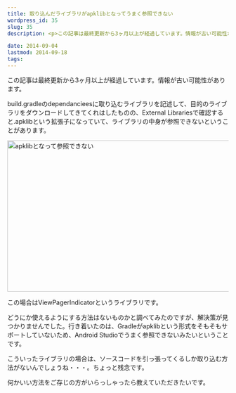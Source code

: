 ```yaml
---
title: 取り込んだライブラリがapklibとなってうまく参照できない
wordpress_id: 35
slug: 35
description: <p>この記事は最終更新から3ヶ月以上が経過しています。情報が古い可能性があります。build.gradleのdependancieesに取り込むライブラリを記述して、目的のライブラリをダウンロードしてきてくれはしたものの、E [&hellip;]</p>

date: 2014-09-04
lastmod: 2014-09-18
tags: 
---
```


<div id="wppda_alert">この記事は最終更新から3ヶ月以上が経過しています。情報が古い可能性があります。</div><p>build.gradleのdependancieesに取り込むライブラリを記述して、目的のライブラリをダウンロードしてきてくれはしたものの、External Librariesで確認すると.apklibという拡張子になっていて、ライブラリの中身が参照できないということがあります。</p>
<p><img src="https://android.gcreate.jp/wp-content/uploads/2014/09/67df284d7e4b8e6d101035716d7901e7.jpg" alt="apklibとなって参照できない" title="apklibとなって参照できない.jpg" border="0" width="600" height="344" /></p>
<p>この場合はViewPagerIndicatorというライブラリです。</p>
<p>どうにか使えるようにする方法はないものかと調べてみたのですが、解決策が見つかりませんでした。行き着いたのは、Gradleがapklibという形式をそもそもサポートしていないため、Android Studioでうまく参照できないみたいということです。</p>
<p>こういったライブラリの場合は、ソースコードを引っ張ってくるしか取り込む方法がないんでしょうね・・・。ちょっと残念です。</p>
<p>何かいい方法をご存じの方がいらっしゃったら教えていただきたいです。</p>

  